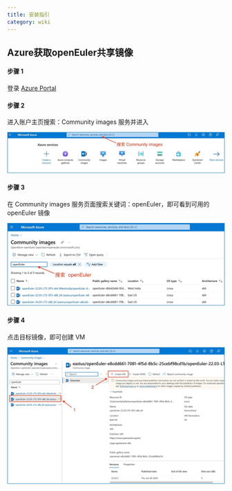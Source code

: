 ```yaml
---
title: 安装指引
category: wiki
---
```


## Azure获取openEuler共享镜像

#### 步骤 1 

登录 [Azure Portal](https://portal.azure.com/)

#### 步骤 2 

进入账户主页搜索：Community images 服务并进入

![输入图片说明](./images/az01.jpg)

#### 步骤 3 

在 Community images 服务页面搜索关键词：openEuler，即可看到可用的 openEuler 镜像

![输入图片说明](./images/az02.jpg)

#### 步骤 4 

点击目标镜像，即可创建 VM

![输入图片说明](./images/az03.jpg)